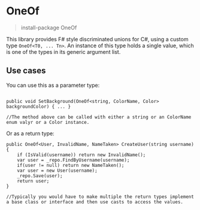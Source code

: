 # OneOf

> install-package OneOf


This library provides F# style discriminated unions for C#, using a custom type `OneOf<T0, ... Tn>`. An instance of this type holds a single value, which is one of the types in its generic argument list.

Use cases
---------

You can use this as a parameter type:

```

public void SetBackground(OneOf<string, ColorName, Color> backgroundColor) { ... }

//The method above can be called with either a string or an ColorName enum valyr or a Color instance.
```

Or as a return type:


```
public OneOf<User, InvalidName, NameTaken> CreateUser(string username)
{
    if (IsValid(username)) return new InvalidName();
    var user = _repo.FindByUsername(username);
    if(user != null) return new NameTaken();
    var user = new User(username);
    _repo.Save(user);
    return user;
}

//Typically you would have to make multiple the return types implement a base class or interface and then use casts to access the values.
```
